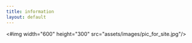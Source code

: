```yaml
---
title: information
layout: default
---
```

<#img width="600" height="300" src="assets/images/pic_for_site.jpg"/>
